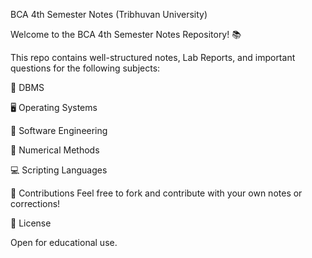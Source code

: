 
BCA 4th Semester Notes (Tribhuvan University)

Welcome to the BCA 4th Semester Notes Repository! 📚

This repo contains well-structured notes, Lab Reports, and important questions for the following subjects:

📘 DBMS

🖥️ Operating Systems

🧠 Software Engineering

📐 Numerical Methods

💻 Scripting Languages


🙌 Contributions
Feel free to fork and contribute with your own notes or corrections!


📢 License

Open for educational use.
